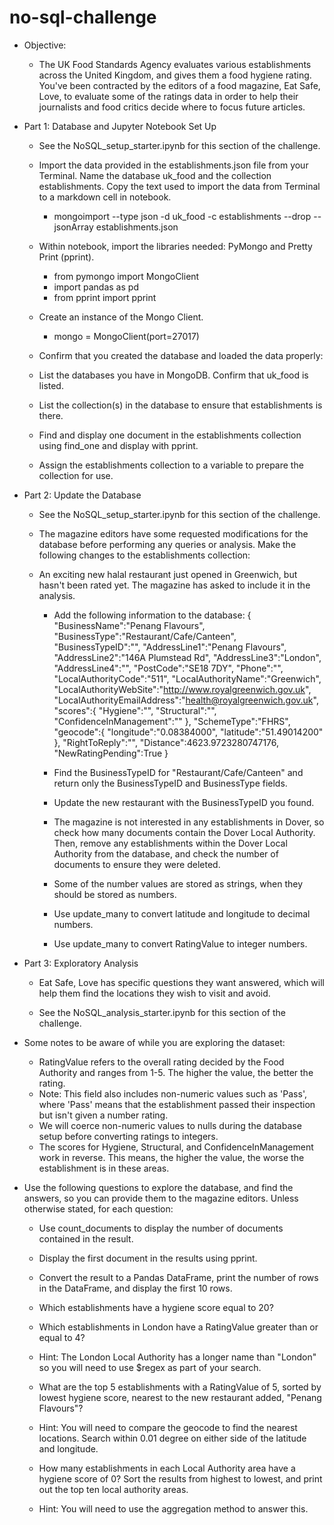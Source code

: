 # no-sql-challenge

* Objective:
    * The UK Food Standards Agency evaluates various establishments across the United Kingdom, and gives them a food hygiene rating. You've been contracted by the editors of a food magazine, Eat Safe, Love, to evaluate some of the ratings data in order to help their journalists and food critics decide where to focus future articles.

* Part 1: Database and Jupyter Notebook Set Up
    * See the NoSQL_setup_starter.ipynb for this section of the challenge.

    * Import the data provided in the establishments.json file from your Terminal. Name the database uk_food and the collection establishments. Copy the text used to import the data from Terminal to a markdown cell in notebook.

        * mongoimport --type json -d uk_food -c establishments --drop --jsonArray establishments.json

    * Within notebook, import the libraries needed: PyMongo and Pretty Print (pprint).

        * from pymongo import MongoClient
        * import pandas as pd
        * from pprint import pprint

    * Create an instance of the Mongo Client.
        * mongo = MongoClient(port=27017)

    * Confirm that you created the database and loaded the data properly:

    * List the databases you have in MongoDB. Confirm that uk_food is listed.
    * List the collection(s) in the database to ensure that establishments is there.
    * Find and display one document in the establishments collection using find_one and display with pprint.
    * Assign the establishments collection to a variable to prepare the collection for use.

* Part 2: Update the Database
    * See the NoSQL_setup_starter.ipynb for this section of the challenge.

    * The magazine editors have some requested modifications for the database before performing any queries or analysis. Make the following changes to the establishments collection:

    * An exciting new halal restaurant just opened in Greenwich, but hasn't been rated yet. The magazine has asked to include it in the analysis. 

        * Add the following information to the database:
                            {
                    "BusinessName":"Penang Flavours",
                    "BusinessType":"Restaurant/Cafe/Canteen",
                    "BusinessTypeID":"",
                    "AddressLine1":"Penang Flavours",
                    "AddressLine2":"146A Plumstead Rd",
                    "AddressLine3":"London",
                    "AddressLine4":"",
                    "PostCode":"SE18 7DY",
                    "Phone":"",
                    "LocalAuthorityCode":"511",
                    "LocalAuthorityName":"Greenwich",
                    "LocalAuthorityWebSite":"http://www.royalgreenwich.gov.uk",
                    "LocalAuthorityEmailAddress":"health@royalgreenwich.gov.uk",
                    "scores":{
                        "Hygiene":"",
                        "Structural":"",
                        "ConfidenceInManagement":""
                    },
                    "SchemeType":"FHRS",
                    "geocode":{
                        "longitude":"0.08384000",
                        "latitude":"51.49014200"
                    },
                    "RightToReply":"",
                    "Distance":4623.9723280747176,
                    "NewRatingPending":True
                }


        * Find the BusinessTypeID for "Restaurant/Cafe/Canteen" and return only the BusinessTypeID and BusinessType fields.

        * Update the new restaurant with the BusinessTypeID you found.

        * The magazine is not interested in any establishments in Dover, so check how many documents contain the Dover Local Authority. Then, remove any establishments within the Dover Local Authority from the database, and check the number of documents to ensure they were deleted.

        * Some of the number values are stored as strings, when they should be stored as numbers.

        * Use update_many to convert latitude and longitude to decimal numbers.
        * Use update_many to convert RatingValue to integer numbers.

* Part 3: Exploratory Analysis
    * Eat Safe, Love has specific questions they want answered, which will help them find the locations they wish to visit and avoid.

    * See the NoSQL_analysis_starter.ipynb for this section of the challenge.

* Some notes to be aware of while you are exploring the dataset:
    * RatingValue refers to the overall rating decided by the Food Authority and ranges from 1-5. The higher the value, the better the rating.
    * Note: This field also includes non-numeric values such as 'Pass', where 'Pass' means that the establishment passed their inspection but isn't given a number rating. 
    * We will coerce non-numeric values to nulls during the database setup before converting ratings to integers.
    * The scores for Hygiene, Structural, and ConfidenceInManagement work in reverse. This means, the higher the value, the worse the establishment is in these areas.

* Use the following questions to explore the database, and find the answers, so you can provide them to the magazine editors. Unless otherwise stated, for each question:

    * Use count_documents to display the number of documents contained in the result.

    * Display the first document in the results using pprint.

    * Convert the result to a Pandas DataFrame, print the number of rows in the DataFrame, and display the first 10 rows.

    * Which establishments have a hygiene score equal to 20?

    * Which establishments in London have a RatingValue greater than or equal to 4?

    * Hint: The London Local Authority has a longer name than "London" so you will need to use $regex as part of your search.

    * What are the top 5 establishments with a RatingValue of 5, sorted by lowest hygiene score, nearest to the new restaurant added, "Penang Flavours"?

    * Hint: You will need to compare the geocode to find the nearest locations. Search within 0.01 degree on either side of the latitude and longitude.

    * How many establishments in each Local Authority area have a hygiene score of 0? Sort the results from highest to lowest, and print out the top ten local authority areas.

    * Hint: You will need to use the aggregation method to answer this.


